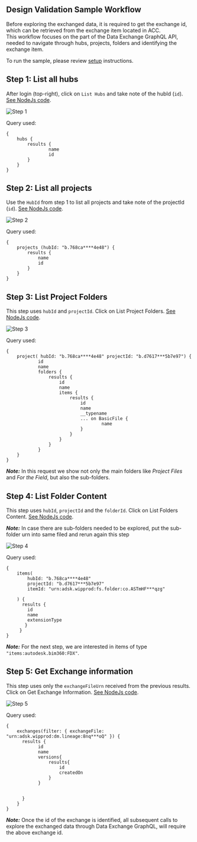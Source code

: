 ## Design Validation Sample Workflow

Before exploring the exchanged data, it is required to get the exchange id, which can be retrieved
from the exchange item located in ACC. <br/>
This workflow focuses on the part of the Data Exchange GraphQL API, needed to navigate through hubs, projects,
folders and identifying the exchange item.

To run the sample, please review [setup](./README.md#SETUP) instructions.

## Step 1: List all hubs

After login (top-right), click on `List Hubs` and take note of the hubId (`id`). [See NodeJs code](/services/aps/dx.js). 

![Step 1](./images/hubs.png)

Query used:

```
{
    hubs {
        results {
                name
                id
        }
    }
}
```

## Step 2: List all projects

Use the `HubId` from step 1 to list all projects and take note of the projectId (`id`). [See NodeJs code](https://github.com/autodesk-platform-services/aps-dx-samples-nodejs/blob/main/services/aps/dx.js). 

![Step 2](./images/projects.png)

Query used:

```
{
    projects (hubId: "b.768ca****4e48") {
        results {
            name
            id
        }
    }
}
```

## Step 3: List Project Folders

This step uses `hubId` and `projectId`. Click on List Project Folders. [See NodeJs code](https://github.com/autodesk-platform-services/aps-dx-samples-nodejs/blob/main/services/aps/dx.js). 

![Step 3](./images/projectFolders.png)

Query used:

```
{
    project( hubId: "b.768ca****4e48" projectId: "b.d7617***5b7e97") {
            id
            name
            folders {
                results {
                    id
                    name
                    items {
                        results {
                            id
                            name
                            __typename
                            ... on BasicFile {
                                    name
                            }
                        }
                    }
                }
            }
    }
}
``` 

***Note:*** In this request we show not only the main folders like *Project Files* and *For the Field*, 
but also the sub-folders.


## Step 4: List Folder Content

This step uses `hubId`, `projectId` and the `folderId`. Click on List Folders Content. [See NodeJs code](https://github.com/autodesk-platform-services/aps-dx-samples-nodejs/blob/main/services/aps/dx.js).

***Note:*** In case there are sub-folders needed to be explored, 
put the sub-folder urn into same filed and rerun again this step  

![Step 4](./images/folderContent.png)

Query used:

```
{
    items(
        hubId: "b.768ca****4e48" 
        projectId: "b.d7617***5b7e97"
        itemId: "urn:adsk.wipprod:fs.folder:co.ASTmHF***qzg"
      
    ) {
      results {
        id
        name
        extensionType
       }
     }
}
``` 

***Note:*** For the next step, we are interested in items of type `"items:autodesk.bim360:FDX"`.


## Step 5: Get Exchange information

This step uses only the `exchangeFileUrn` received from the previous results. Click on Get Exchange Information. [See NodeJs code](https://github.com/autodesk-platform-services/aps-dx-samples-nodejs/blob/main/services/aps/dx.js).

![Step 5](./images/exchangeInfo.png)

Query used:

```
{
    exchanges(filter: { exchangeFile: "urn:adsk.wipprod:dm.lineage:8nq***oQ" }) {
      results {
            id
            name
            versions{
                results{
                    id
                    createdOn
                }
            }
            
            
      }
    }
}
``` 

***Note:*** Once the id of the exchange is identified, all subsequent calls to explore the exchanged data through Data Exchange GraphQL, will require the above exchange id.